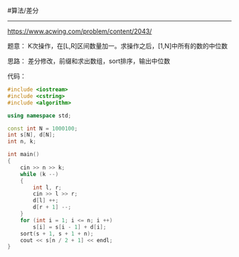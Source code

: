 #算法/差分

---
https://www.acwing.com/problem/content/2043/


题意：
K次操作，在[L,R]区间数量加一。求操作之后，[1,N]中所有的数的中位数

思路：
差分修改，前缀和求出数组，sort排序，输出中位数


代码：
```CPP
#include <iostream>
#include <cstring>
#include <algorithm>

using namespace std;

const int N = 1000100;
int s[N], d[N];
int n, k;

int main()
{
    cin >> n >> k;
    while (k --)
    {
        int l, r;
        cin >> l >> r;
        d[l] ++;
        d[r + 1] --;
    }
    for (int i = 1; i <= n; i ++)
        s[i] = s[i - 1] + d[i];
    sort(s + 1, s + 1 + n);
    cout << s[n / 2 + 1] << endl;
}
```